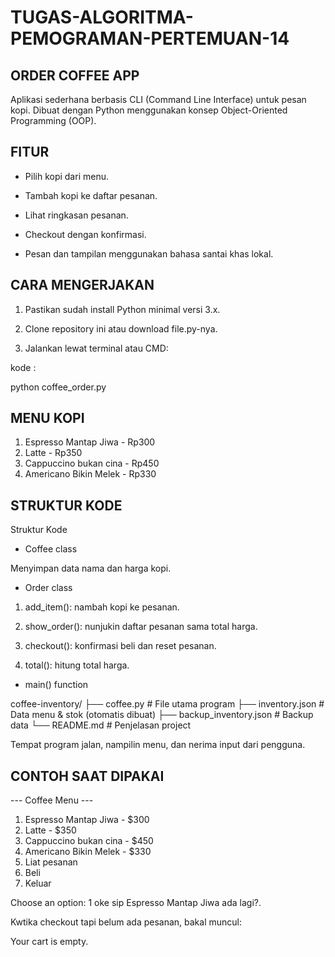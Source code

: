 # TUGAS-ALGORITMA-PEMOGRAMAN-PERTEMUAN-14

## ORDER COFFEE APP

Aplikasi sederhana berbasis CLI (Command Line Interface) untuk pesan kopi.
Dibuat dengan Python menggunakan konsep Object-Oriented Programming (OOP).

## FITUR

- Pilih kopi dari menu.

- Tambah kopi ke daftar pesanan.

- Lihat ringkasan pesanan.

- Checkout dengan konfirmasi.

- Pesan dan tampilan menggunakan bahasa santai khas lokal.


## CARA MENGERJAKAN 
1. Pastikan sudah install Python minimal versi 3.x.

2. Clone repository ini atau download file.py-nya.

3. Jalankan lewat terminal atau CMD:

kode :

python coffee_order.py

## MENU KOPI

1. Espresso Mantap Jiwa - Rp300
2. Latte - Rp350
3. Cappuccino bukan cina - Rp450
4. Americano Bikin Melek - Rp330

## STRUKTUR KODE

Struktur Kode

- Coffee class

Menyimpan data nama dan harga kopi.

- Order class

1. add_item(): nambah kopi ke pesanan.

2. show_order(): nunjukin daftar pesanan sama total harga.

3. checkout(): konfirmasi beli dan reset pesanan.

5. total(): hitung total harga.

- main() function

coffee-inventory/
├── coffee.py              # File utama program
├── inventory.json         # Data menu & stok (otomatis dibuat)
├── backup_inventory.json  # Backup data
└── README.md              # Penjelasan project

Tempat program jalan, nampilin menu, dan nerima input dari pengguna.

## CONTOH SAAT DIPAKAI

--- Coffee Menu ---
1. Espresso Mantap Jiwa - $300
2. Latte - $350
3. Cappuccino bukan cina - $450
4. Americano Bikin Melek - $330
5. Liat pesanan
6. Beli
7. Keluar

Choose an option: 1
oke sip Espresso Mantap Jiwa ada lagi?.

Kwtika checkout tapi belum ada pesanan, bakal muncul:

Your cart is empty.
